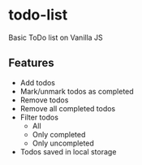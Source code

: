 # todo-list
Basic ToDo list on Vanilla JS

## Features
- Add todos
- Mark/unmark todos as completed
- Remove todos
- Remove all completed todos
- Filter todos
  - All
  - Only completed
  - Only uncompleted
- Todos saved in local storage
